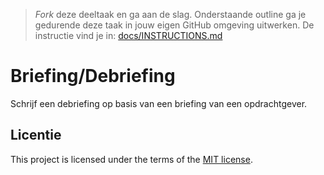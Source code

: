> _Fork_ deze deeltaak en ga aan de slag. Onderstaande outline ga je gedurende deze taak in jouw eigen GitHub omgeving uitwerken. De instructie vind je in: [docs/INSTRUCTIONS.md](https://github.com/fdnd-task/the-client-briefing-debriefing/blob/main/docs/INSTRUCTIONS.md)

# Briefing/Debriefing

Schrijf een debriefing op basis van een briefing van een opdrachtgever.

## Licentie

This project is licensed under the terms of the [MIT license](./LICENSE).
